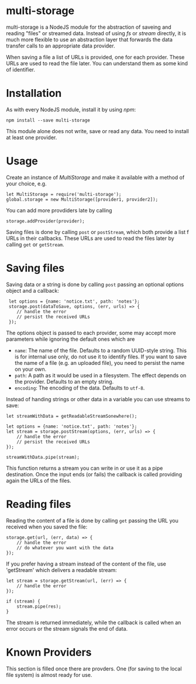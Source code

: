 # multi-storage

multi-storage is a NodeJS module for the abstraction of saveing and reading "files" or streamed data. Instead of using
_fs_ or _stream_ directly, it is much more flexible to use an abstraction layer that forwards the data transfer calls
to an appropriate data provider.

When saving a file a list of URLs is provided, one for each provider. These URLs are used to read the file later. You 
can understand them as some kind of identifier.

# Installation

As with every NodeJS module, install it by using _npm_:

    npm install --save multi-storage
    
This module alone does not write, save or read any data. You need to install at least one provider.

# Usage

Create an instance of _MultiStorage_ and make it available with a method of your choice, e.g.

    let MultiStorage = require('multi-storage');
    global.storage = new MultiStorage([provider1, provider2]);
    
You can add more provdiders late by calling

    storage.addProvider(provider);
    
Saving files is done by calling `post` or `postStream`, which both provide a list f URLs in their callbacks. These URLs
 are used to read the files later by calling `get` or `getStream`.
 
 # Saving files
 
 Saving data or a string is done by calling `post` passing an optional options object and a callback:
 
     let options = {name: 'notice.txt', path: 'notes'};
     storage.post(dataToSave, options, (err, urls) => {
        // handle the error
        // persist the received URLs
     });
     
The options object is passed to each provider, some may accept more parameters while ignoring the default ones which are

- `name`: The name of the file. Defaults to a random UUID-style string. This is for internal use only, do not use it to
identify files. If you want to save the name of a file (e.g. an uploaded file), you need to persist the name on your own.
- `path`: A path as it would be used in a filesystem. The effect depends on the provider. Defaults to an empty string.
- `encoding`: The encoding of the data. Defaults to `utf-8`.

Instead of handing strings or other data in a variable you can use streams to save:

    let streamWithData = getReadableStreamSonewhere();

    let options = {name: 'notice.txt', path: 'notes'};
    let stream = storage.postStream(options, (err, urls) => {
        // handle the error
        // persist the received URLs        
    });
    
    streamWithData.pipe(stream);
    
This function returns a stream you can write in or use it as a pipe destination. Once the input ends (or fails) the 
callback is called providing again the URLs of the files.

# Reading files

Reading the content of a file is done by calling `get` passing the URL you received when you saved the file:

    storage.get(url, (err, data) => {
        // handle the error
        // do whatever you want with the data
    });
   
If you prefer having a stream instead of the content of the file, use 'getStream' which delivers a readable stream:

    let stream = storage.getStream(url, (err) => {
        // handle the error        
    });
    
    if (stream) {
        stream.pipe(res);
    }
    
The stream is returned immediately, while the callback is called when an error occurs or the stream signals the end of data.
    
# Known Providers

This section is filled once there are provders. One (for saving to the local file system) is almost ready for use.